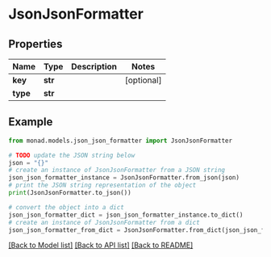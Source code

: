 # JsonJsonFormatter


## Properties

Name | Type | Description | Notes
------------ | ------------- | ------------- | -------------
**key** | **str** |  | [optional] 
**type** | **str** |  | 

## Example

```python
from monad.models.json_json_formatter import JsonJsonFormatter

# TODO update the JSON string below
json = "{}"
# create an instance of JsonJsonFormatter from a JSON string
json_json_formatter_instance = JsonJsonFormatter.from_json(json)
# print the JSON string representation of the object
print(JsonJsonFormatter.to_json())

# convert the object into a dict
json_json_formatter_dict = json_json_formatter_instance.to_dict()
# create an instance of JsonJsonFormatter from a dict
json_json_formatter_from_dict = JsonJsonFormatter.from_dict(json_json_formatter_dict)
```
[[Back to Model list]](../README.md#documentation-for-models) [[Back to API list]](../README.md#documentation-for-api-endpoints) [[Back to README]](../README.md)


